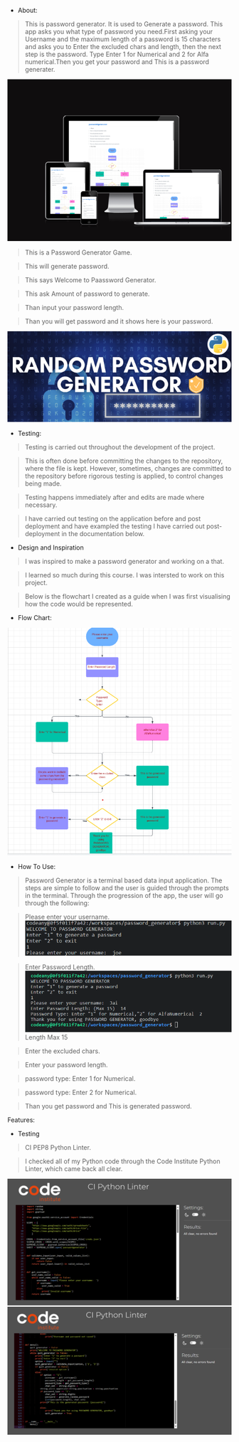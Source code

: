 * About:
>This is password generator. It is used to Generate a password. This app asks you what type of password you need.First asking your Username and the maximum length of a password is 15 characters and asks you to Enter the excluded chars and length, then  the next step is the password. Type Enter 1 for Numerical and 2 for Alfa numerical.Then you get your password and This is a password generater.

![password screenhot](Assets/images/password.10.png)

>This is a Password Generator Game.

>This will generate password.

>This says Welcome to Paassword Generator.

>This ask Amount of password to generate.

>Than input your password length.

>Than you will get password and it shows here is your password.

![password screenshot](Assets/images/password2.png)

* Testing:

>Testing is carried out throughout the development of the project.

>This is often done before committing the changes to the repository, where the file is kept. However, sometimes, changes are committed to the repository before rigorous testing is applied, to control changes being made.

> Testing happens immediately after and edits are made where necessary.

> I have carried out testing on the application before and post deployment and have exampled the testing I have carried out post-deployment in the documentation below. 





* Design and Inspiration

>I was inspired to make a password generator and working on a that.

>I learned so much during this course. I was intersted to work on this project.

>Below is the flowchart I created as a guide when I was first visualising how the code would be represented.

* Flow Chart:

![Flow Chart screenshot](Assets/images/password1.png)

* How To Use:
>Password Generator is a terminal based data input application. The steps are simple to follow and the user is guided through the prompts in the terminal. Through the progression of the app, the user will go through the following:

>Please enter your username.
![screenshot](Assets/images/screenshot11.png)

>Enter Password Length.
![screenshot](Assets/images/password12.png)
>Length Max 15

>Enter the excluded chars.

>Enter your password length.

>password type: Enter 1 for Numerical.

>password type: Enter 2 for Numerical.

>Than you get password and This is generated password.

Features:

* Testing

>CI PEP8 Python Linter.

>I checked all of my Python code through the Code Institute Python Linter, which came back all clear.

![python Linter Screenshot](Assets/images/password5.png)
![python Linter Screenshot](Assets/images/password6.png)
 